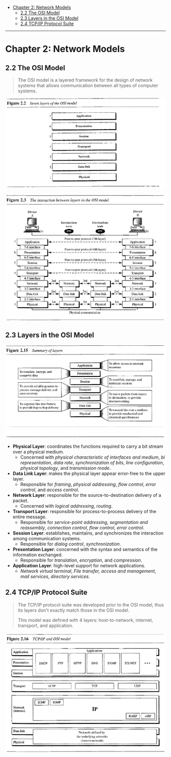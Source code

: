 - [Chapter 2: Network Models](#chapter-2-network-models)
  - [2.2 The OSI Model](#22-the-osi-model)
  - [2.3 Layers in the OSI Model](#23-layers-in-the-osi-model)
  - [2.4 TCP/IP Protocol Suite](#24-tcpip-protocol-suite)

---
# Chapter 2: Network Models

## 2.2 The OSI Model

> The OSI model is a layered framework for the design of network systems that allows communication between all types of computer systems.

![IMG](imgs/2-2.png)

![IMG](imgs/2-3.png)

## 2.3 Layers in the OSI Model

![IMG](imgs/2-15.png)

- **Physical Layer**: coordinates the functions required to carry a bit stream over a physical medium.
  - Concerned with *physical characteristic of interfaces and medium*, *bi representation*, *data rate*, *synchronization of bits*, *line configuration*, *physical topology*, and *transmission mode*.
- **Data Link Layer**: makes the physical layer appear error-free to the upper layer.
  - Responsible for *framing*, *physical addressing*, *flow control*, *error control*, and *access control*.
- **Network Layer**: responsible for the source-to-destination delivery of a packet.
  - Concerned with *logical addressing*, *routing*.
- **Transport Layer**: responsible for process-to-process delivery of the entire message.
  - Responsible for *service-point addressing*, *segmentation and reassembly*, *connection control*, *flow control*, *error control*.
- **Session Layer**: establishes, maintains, and synchronizes the interaction among communication systems.
  - Responsible for *dialog control*, *synchronization*.
- **Presentation Layer**: concerned with the syntax and semantics of the information exchanged.
  - Responsible for *translation*, *encryption*, and *compression*.
- **Application Layer**: high-level support for network applications.
  - *Network virtual terminal*, *File transfer, access and management*, *mail services*, *directory services*.

## 2.4 TCP/IP Protocol Suite

> The TCP/IP protocol suite was developed prior to the OSI model, thus its layers don't exactly match those in the OSI model.
> 
> This model was defined with 4 layers: host-to-network, internet, transport, and application.

![IMG](imgs/2-16.png)